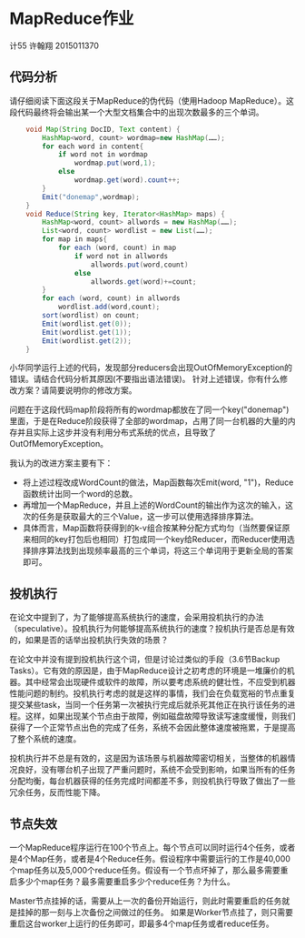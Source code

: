 # MapReduce作业
计55 许翰翔 2015011370

## 代码分析

请仔细阅读下面这段关于MapReduce的伪代码（使用Hadoop MapReduce）。这段代码最终将会输出某一个大型文档集合中的出现次数最多的三个单词。

```JAVA
	void Map(String DocID, Text content) {
		HashMap<word, count> wordmap=new HashMap(……);
		for each word in content{
			if word not in wordmap
				wordmap.put(word,1);
			else
				wordmap.get(word).count++;
		}
		Emit("donemap",wordmap);
	}
	void Reduce(String key, Iterator<HashMap> maps) {
		HashMap<word, count> allwords = new HashMap(……);
		List<word, count> wordlist = new List(……);
		for map in maps{
			for each (word, count) in map
				if word not in allwords
					allwords.put(word,count)
				else
					allwords.get(word)+=count;
		}
		for each (word, count) in allwords
			wordlist.add(word,count);
		sort(wordlist) on count;
		Emit(wordlist.get(0));
		Emit(wordlist.get(1));
		Emit(wordlist.get(2));
	}
```

小华同学运行上述的代码，发现部分reducers会出现OutOfMemoryException的错误。请结合代码分析其原因(不要指出语法错误)。
针对上述错误，你有什么修改方案？请简要说明你的修改方案。

问题在于这段代码map阶段将所有的wordmap都放在了同一个key("donemap")里面，于是在Reduce阶段获得了全部的wordmap，占用了同一台机器的大量的内存并且实际上这步并没有利用分布式系统的优点，且导致了OutOfMemoryException。

我认为的改进方案主要有下：

- 将上述过程改成WordCount的做法，Map函数每次Emit(word, "1")，Reduce函数统计出同一个word的总数。
- 再增加一个MapReduce，并且上述的WordCount的输出作为这次的输入，这次的任务是获取最大的三个Value，这一步可以使用选择排序算法。
- 具体而言，Map函数将获得到的k-v组合按某种分配方式均匀（当然要保证原来相同的key打包后也相同）打包成同一个key给Reducer，而Reducer使用选择排序算法找到出现频率最高的三个单词，将这三个单词用于更新全局的答案即可。

## 投机执行
在论文中提到了，为了能够提高系统执行的速度，会采用投机执行的办法（speculative）。投机执行为何能够提高系统执行的速度？投机执行是否总是有效的，如果是否的话举出投机执行失效的场景？

在论文中并没有提到投机执行这个词，但是讨论过类似的手段（3.6节Backup Tasks）。它有效的原因是，由于MapReduce设计之初考虑的环境是一堆廉价的机器。其中经常会出现硬件或软件的故障，所以要考虑系统的健壮性，不应受到机器性能问题的制约。投机执行考虑的就是这样的事情，我们会在负载宽裕的节点重复提交某些task，当同一个任务第一次被执行完成后就杀死其他正在执行该任务的进程。这样，如果出现某个节点由于故障，例如磁盘故障导致读写速度缓慢，则我们获得了一个正常节点出色的完成了任务，系统不会因此整体速度被拖累，于是提高了整个系统的速度。

投机执行并不总是有效的，这是因为该场景与机器故障密切相关，当整体的机器情况良好，没有哪台机子出现了严重问题时，系统不会受到影响，如果当所有的任务分配均衡，每台机器获得的任务完成时间都差不多，则投机执行导致了做出了一些冗余任务，反而性能下降。

## 节点失效
一个MapReduce程序运行在100个节点上。每个节点可以同时运行4个任务，或者是4个Map任务，或者是4个Reduce任务。假设程序中需要运行的工作是40,000个map任务以及5,000个reduce任务。假设有一个节点坏掉了，那么最多需要重启多少个map任务？最多需要重启多少个reduce任务？为什么。

Master节点挂掉的话，需要从上一次的备份开始运行，则此时需要重启的任务就是挂掉的那一刻与上次备份之间做过的任务。
如果是Worker节点挂了，则只需要重启这台worker上运行的任务即可，即最多4个map任务或者reduce任务。